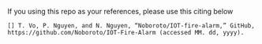 If you using this repo as your references, please use this citing below

```
[] T. Vo, P. Nguyen, and N. Nguyen, “Noboroto/IOT-fire-alarm,” GitHub, https://github.com/Noboroto/IOT-Fire-Alarm (accessed MM. dd, yyyy). 
```
